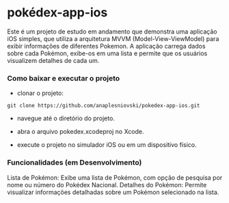 # pokédex-app-ios

Este é um projeto de estudo em andamento que demonstra uma aplicação iOS simples, que utiliza a arquitetura MVVM (Model-View-ViewModel) para exibir informações de diferentes Pokemon. A aplicação carrega dados sobre cada Pokémon, exibe-os em uma lista e permite que os usuários visualizem detalhes de cada um. 

### Como baixar e executar o projeto
- clonar o projeto:
  
`git clone https://github.com/anaplesniovski/pokedex-app-ios.git`

- navegue até o diretório do projeto.

- abra o arquivo pokedex.xcodeproj no Xcode.

- execute o projeto no simulador iOS ou em um dispositivo físico.

### Funcionalidades (em Desenvolvimento)
Lista de Pokémon: Exibe uma lista de Pokémon, com opção de pesquisa por nome ou número do Pokédex Nacional.
Detalhes do Pokémon: Permite visualizar informações detalhadas sobre um Pokémon selecionado na lista.



